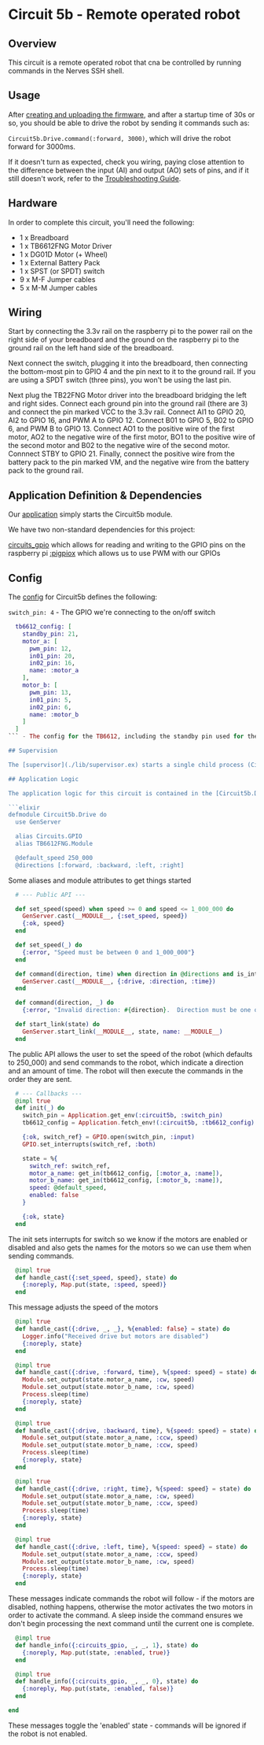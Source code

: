 # Circuit 5b - Remote operated robot

## Overview

This circuit is a remote operated robot that cna be controlled by running commands in the Nerves SSH shell.

## Usage

After [creating and uploading the firmware](../../FIRMWARE.md), and after a startup time of 30s or so, you should be able to drive the robot by sending it commands such as:

`Circuit5b.Drive.command(:forward, 3000)`, which will drive the robot forward for 3000ms.

If it doesn't turn as expected, check you wiring, paying close attention to the difference between the input (AI) and output (AO) sets of pins, and if it still doesn't work, refer to the [Troubleshooting Guide](../../TROUBLESHOOTING.md).

## Hardware

In order to complete this circuit, you'll need the following:

- 1 x Breadboard
- 1 x TB6612FNG Motor Driver
- 1 x DG01D Motor (+ Wheel)
- 1 x External Battery Pack
- 1 x SPST (or SPDT) switch
- 9 x M-F Jumper cables
- 5 x M-M Jumper cables

## Wiring

Start by connecting the 3.3v rail on the raspberry pi to the power rail on the right side of your breadboard and the ground on the raspberry pi to the ground rail on the left hand side of the breadboard.

Next connect the switch, plugging it into the breadboard, then connecting the bottom-most pin to GPIO 4 and the pin next to it to the ground rail.  If you are using a SPDT switch (three pins), you won't be using the last pin.

Next plug the TB22FNG Motor driver into the breadboard bridging the left and right sides.  Connect each ground pin into the ground rail (there are 3) and connect the pin marked VCC to the 3.3v rail.  Connect AI1 to GPIO 20, AI2 to GPIO 16, and PWM A to GPIO 12.  Connect B01 to GPIO 5, B02 to GPIO 6, and PWM B to GPIO 13.  Connect AO1 to the positive wire of the first motor, AO2 to the negative wire of the first motor, BO1 to the positive wire of the second motor and B02 to the negative wire of the second motor. Connnect STBY to GPIO 21.  Finally, connect the positive wire from the battery pack to the pin marked VM, and the negative wire from the battery pack to the ground rail.

## Application Definition & Dependencies

Our [application](./mix.exs) simply starts the Circuit5b module.

We have two non-standard dependencies for this project:

[circuits_gpio](https://hexdocs.pm/circuits_gpio/Circuits.GPIO.html) which allows for reading and writing to the GPIO pins on the raspberry pi
[:pigpiox](https://hexdocs.pm/pigpiox/Pigpiox.html) which allows us to use PWM with our GPIOs

## Config

The [config](./config/config.exs) for Circuit5b defines the following:

`switch_pin: 4` - The GPIO we're connecting to the on/off switch

```elixir
  tb6612_config: [
    standby_pin: 21,
    motor_a: [
      pwm_pin: 12,
      in01_pin: 20,
      in02_pin: 16,
      name: :motor_a
    ],
    motor_b: [
      pwm_pin: 13,
      in01_pin: 5,
      in02_pin: 6,
      name: :motor_b
    ]
  ]
``` - The config for the TB6612, including the standby pin used for the module, and the pins for the two motors we're using for this example.

## Supervision

The [supervisor](./lib/supervisor.ex) starts a single child process (Circuit5b.Drive), and it specifies a `:one_for_one` strategy, which means if the child process dies, the supervisor will start a new one. 

## Application Logic

The application logic for this circuit is contained in the [Circuit5b.Drive module](./lib/drive.ex).

```elixir
defmodule Circuit5b.Drive do
  use GenServer

  alias Circuits.GPIO
  alias TB6612FNG.Module

  @default_speed 250_000
  @directions [:forward, :backward, :left, :right]

```

Some aliases and module attributes to get things started

```elixir
  # --- Public API ---

  def set_speed(speed) when speed >= 0 and speed <= 1_000_000 do
    GenServer.cast(__MODULE__, {:set_speed, speed})
    {:ok, speed}
  end

  def set_speed(_) do
    {:error, "Speed must be between 0 and 1_000_000"}
  end

  def command(direction, time) when direction in @directions and is_integer(time) do
    GenServer.cast(__MODULE__, {:drive, :direction, :time})
  end

  def command(direction, _) do
    {:error, "Invalid direction: #{direction}.  Direction must be one of: #{inspect(directions)}"}

  def start_link(state) do
    GenServer.start_link(__MODULE__, state, name: __MODULE__)
  end

```

The public API allows the user to set the speed of the robot (which defaults to 250_000) and send commands to the robot, which indicate a direction and an amount of time.  The robot will then execute the commands in the order they are sent.

```elixir
  # --- Callbacks ---
  @impl true
  def init(_) do
    switch_pin = Application.get_env(:circuit5b, :switch_pin)
    tb6612_config = Application.fetch_env!(:circuit5b, :tb6612_config)

    {:ok, switch_ref} = GPIO.open(switch_pin, :input)
    GPIO.set_interrupts(switch_ref, :both)

    state = %{
      switch_ref: switch_ref,
      motor_a_name: get_in(tb6612_config, [:motor_a, :name]),
      motor_b_name: get_in(tb6612_config, [:motor_b, :name]),
      speed: @default_speed,
      enabled: false
    }

    {:ok, state}
  end
```

The init sets interrupts for switch so we know if the motors are enabled or disabled and also gets the names for the motors so we can use them when sending commands.

```elixir
  @impl true
  def handle_cast({:set_speed, speed}, state) do
    {:noreply, Map.put(state, :speed, speed)}
  end
```

This message adjusts the speed of the motors

```elixir
  @impl true
  def handle_cast({:drive, _, _}, %{enabled: false} = state) do
    Logger.info("Received drive but motors are disabled")
    {:noreply, state}
  end

  @impl true
  def handle_cast({:drive, :forward, time}, %{speed: speed} = state) do
    Module.set_output(state.motor_a_name, :cw, speed)
    Module.set_output(state.motor_b_name, :cw, speed)
    Process.sleep(time)
    {:noreply, state}
  end

  @impl true
  def handle_cast({:drive, :backward, time}, %{speed: speed} = state) do
    Module.set_output(state.motor_a_name, :ccw, speed)
    Module.set_output(state.motor_b_name, :ccw, speed)
    Process.sleep(time)
    {:noreply, state}
  end

  @impl true
  def handle_cast({:drive, :right, time}, %{speed: speed} = state) do
    Module.set_output(state.motor_a_name, :cw, speed)
    Module.set_output(state.motor_b_name, :ccw, speed)
    Process.sleep(time)
    {:noreply, state}
  end

  @impl true
  def handle_cast({:drive, :left, time}, %{speed: speed} = state) do
    Module.set_output(state.motor_a_name, :ccw, speed)
    Module.set_output(state.motor_b_name, :cw, speed)
    Process.sleep(time)
    {:noreply, state}
  end

```

These messages indicate commands the robot will follow - if the motors are disabled, nothing happens, otherwise the motor activates the two motors in order to activate the command.  A sleep inside the command ensures we don't begin processing the next command until the current one is complete.

```elixir
  @impl true
  def handle_info({:circuits_gpio, _, _, 1}, state) do
    {:noreply, Map.put(state, :enabled, true)}
  end

  @impl true
  def handle_info({:circuits_gpio, _, _, 0}, state) do
    {:noreply, Map.put(state, :enabled, false)}
  end

end
```

These messages toggle the 'enabled' state - commands will be ignored if the robot is not enabled. 
